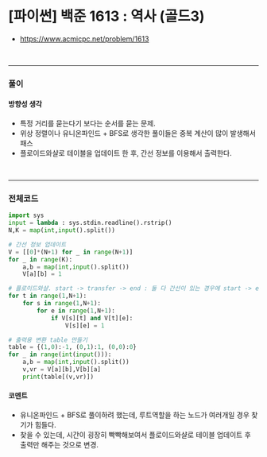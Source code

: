 # **\[파이썬\] 백준 1613 : 역사 (골드3)**
* https://www.acmicpc.net/problem/1613
<br>


---

### **풀이**

#### **방향성 생각**
* 특정 거리를 묻는다기 보다는 순서를 묻는 문제.
* 위상 정렬이나 유니온파인드 + BFS로 생각한 풀이들은 중복 계산이 많이 발생해서 패스
* 플로이드와샬로 테이블을 업데이트 한 후, 간선 정보를 이용해서 출력한다.

<br>

---

### **전체코드**
```python
import sys
input = lambda : sys.stdin.readline().rstrip()
N,K = map(int,input().split())

# 간선 정보 업데이트
V = [[0]*(N+1) for _ in range(N+1)]
for _ in range(K):
    a,b = map(int,input().split())
    V[a][b] = 1

# 플로이드와샬. start -> transfer -> end : 둘 다 간선이 있는 경우에 start -> end
for t in range(1,N+1):
    for s in range(1,N+1):
        for e in range(1,N+1):
            if V[s][t] and V[t][e]:
                V[s][e] = 1

# 출력용 변환 table 만들기
table = {(1,0):-1, (0,1):1, (0,0):0}
for _ in range(int(input())):
    a,b = map(int,input().split())
    v,vr = V[a][b],V[b][a]
    print(table[(v,vr)])
```

#### **코멘트**

* 유니온파인드 + BFS로 풀이하려 했는데, 루트역할을 하는 노드가 여러개일 경우 찾기가 힘들다.
* 찾을 수 있는데, 시간이 굉장히 빡빡해보여서 플로이드와샬로 테이블 업데이트 후 출력만 해주는 것으로 변경.